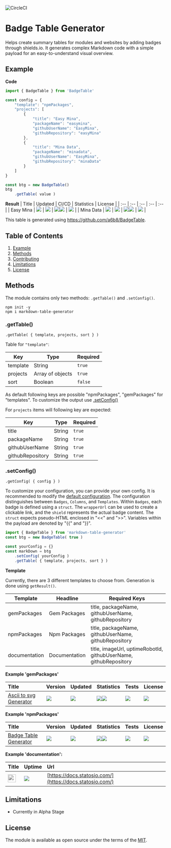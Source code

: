 ![CircleCI](https://img.shields.io/circleci/build/github/a6b8/badgeTable/main)


# Badge Table Generator

Helps create summary tables for modules and websites by adding badges through shields.io. It generates complex Markdown code with a simple payload for an easy-to-understand visual overview.


## Example

**Code**
```js
import { BadgeTable } from 'BadgeTable'

const config = {
    "template": "npmPackages",
    "projects": [
        {
            "title": "Easy Mina",
            "packageName": "easymina",
            "githubUserName": "EasyMina",
            "githubRepository": "easyMina"
        },
        {
            "title": "Mina Data",
            "packageName": "minadata",
            "githubUserName": "EasyMina",
            "githubRepository": "minaData"
        }
    ]
}

const btg = new BadgeTable()
btg
    .getTable( value )
```

**Result**
| Title | Updated | CI/CD | Statistics | License |
| :-- | :-- | :-- | :-- | :-- |
| Easy Mina | <a href="https://api.github.com/repos/EasyMina/easyMina"><img src="https://img.shields.io/github/last-commit/EasyMina/easyMina?color=0E1116&logo=F3A966&logoColor=F3A966&style=flat&label="></a> | <img src="https://img.shields.io/circleci/build/github/EasyMina/easyMina?color=0E1116&logo=F3A966&logoColor=F3A966&style=flat&label="> | <a href="https://github.com/EasyMina/easyMina/stargazers"><img src="https://img.shields.io/github/stars/EasyMina/easyMina?color=0E1116&logo=F3A966&logoColor=F3A966&style=flat&label="></a><img src="https://img.shields.io/npm/dt/easymina?color=0E1116&logo=F3A966&logoColor=F3A966&style=flat&label="> | <img src="https://img.shields.io/github/license/EasyMina/easyMina?color=0E1116&logo=F3A966&logoColor=F3A966&style=flat&label="> |
| Mina Data | <a href="https://api.github.com/repos/EasyMina/minaData"><img src="https://img.shields.io/github/last-commit/EasyMina/minaData?color=0E1116&logo=F3A966&logoColor=F3A966&style=flat&label="></a> | <img src="https://img.shields.io/circleci/build/github/EasyMina/minaData?color=0E1116&logo=F3A966&logoColor=F3A966&style=flat&label="> | <a href="https://github.com/EasyMina/minaData/stargazers"><img src="https://img.shields.io/github/stars/EasyMina/minaData?color=0E1116&logo=F3A966&logoColor=F3A966&style=flat&label="></a><img src="https://img.shields.io/npm/dt/minadata?color=0E1116&logo=F3A966&logoColor=F3A966&style=flat&label="> | <img src="https://img.shields.io/github/license/EasyMina/minaData?color=0E1116&logo=F3A966&logoColor=F3A966&style=flat&label="> |

This table is generated using https://github.com/a6b8/BadgeTable.


## Table of Contents

1. [Example](#example)<br>
2. [Methods](#presets)
3. [Contributing](#contributing)<br>
4. [Limitations](#limitations)<br>
5.  [License](#license)<br>


## Methods

The module contains only two methods: `.getTable()` and `.setConfig()`.

```
npm init -y
npm i markdown-table-generator
```

### .getTable()

```.getTable( { template, projects, sort } )```

Table for `"template"`:

| Key      | Type    | Required |
|----------|---------|----|
| template | String  | `true` |  
| projects | Array of objects  | `true` |
| sort | Boolean  | `false` |

As default following keys are possible "npmPackages", "gemPackages" for "templates". To customize the output use [.setConfig() ](#setConfig())

For `projects` items will following key are expected:

| Key            | Type     | Required |
|----------------|----------|----|
|   title     | String   | `true` |
|   packageName | String | `true` |
|   githubUserName | String | `true` |
|   githubRepository | String | `true` |


### .setConfig()

```.getConfig( { config } )```

To customize your configuration, you can provide your own config. It is recommended to modify the [default configuration](https://github.com/a6b8/BadgeTable/blob/main/src/data/config.mjs). The configuration distinguishes between `Badges`, `Columns`, and `Templates`. Within `Badges`, each badge is defined using a `struct`. The `wrapperUrl` can be used to create a clickable link, and the `shield` represents the actual badge content. The `struct` expects pseudo-HTML enclosed in "<<" and ">>". Variables within the payload are denoted by "{{" and "}}".

```js
import { BadgeTable } from 'markdown-table-generator'
const btg = new BadgeTable( true )

const yourConfig = {}
const markDown = btg
    .setConfig( yourConfig )
    .getTable( { template, projects, sort } )

```

**Template**

Currently, there are 3 different templates to choose from. Generation is done using `getResult()`.

| Template        | Headline            | Required Keys                               |
|-----------------|--------------------|---------------------------------------------|
| gemPackages     | Gem Packages        | title, packageName, githubUserName, githubRepository |
| npmPackages     | Npm Packages        | title, packageName, githubUserName, githubRepository |
| documentation   | Documentation       | title, imageUrl, uptimeRobotId, githubUserName, githubRepository |

**Example 'gemPackages'**

| Title | Version | Updated | Statistics | Tests | License |
| :-- | :-- | :-- | :-- | :-- | :-- |
| [Ascii to svg Generator]() | <a href="https://rubygems.org/gems/ascii_to_svg"><img src="https://img.shields.io/gem/v/ascii_to_svg?color=0E1116&logo=F3A966&logoColor=F3A966&style=flat&label="></a> | <a href="https://api.github.com/repos/a6b8/ascii-to-svg-generator-for-ruby"><img src="https://img.shields.io/github/last-commit/a6b8/ascii-to-svg-generator-for-ruby?color=0E1116&logo=F3A966&logoColor=F3A966&style=flat&label="></a> | <a href="https://github.com/a6b8/ascii-to-svg-generator-for-ruby/stargazers"><img src="https://img.shields.io/github/stars/a6b8/ascii-to-svg-generator-for-ruby?color=0E1116&logo=F3A966&logoColor=F3A966&style=flat&label="></a><img src="https://img.shields.io/gem/dt/ascii_to_svg?color=0E1116&logo=F3A966&logoColor=F3A966&style=flat&label="> | <a href="https://github.com/a6b8/ascii-to-svg-generator-for-ruby"><img src="https://img.shields.io/circleci/build/github/a6b8/ascii-to-svg-generator-for-ruby?logo=F3A966&logoColor=F3A966&style=flat&label="></a> | <a href="https://github.com/a6b8/ascii-to-svg-generator-for-ruby/blob/main/LICENSE"><img src="https://img.shields.io/github/license/a6b8/ascii-to-svg-generator-for-ruby?color=0E1116&logo=F3A966&logoColor=F3A966&style=flat&label="></a> |

**Example 'npmPackages'**

| Title | Version | Updated | Statistics | Tests | License |
| :-- | :-- | :-- | :-- | :-- | :-- |
| [Badge Table Generator]() | <a href="https://www.npmjs.com/package/markdownTableGenerator?activeTab=versions"><img src="https://img.shields.io/npm/v/markdownTableGenerator?color=0E1116&logo=F3A966&logoColor=F3A966&style=flat&label="></a> | <a href="https://api.github.com/repos/a6b8/markdownTableGenerator"><img src="https://img.shields.io/github/last-commit/a6b8/markdownTableGenerator?color=0E1116&logo=F3A966&logoColor=F3A966&style=flat&label="></a> | <a href="https://github.com/a6b8/markdownTableGenerator/stargazers"><img src="https://img.shields.io/github/stars/a6b8/markdownTableGenerator?color=0E1116&logo=F3A966&logoColor=F3A966&style=flat&label="></a><a href="https://www.npmjs.com/package/markdownTableGenerator"><img src="https://img.shields.io/npm/dt/markdownTableGenerator?color=0E1116&logo=F3A966&logoColor=F3A966&style=flat&label="></a> | <a href="https://github.com/a6b8/markdownTableGenerator"><img src="https://img.shields.io/circleci/build/github/a6b8/markdownTableGenerator?logo=F3A966&logoColor=F3A966&style=flat&label="></a> | <a href="https://github.com/a6b8/markdownTableGenerator/blob/main/LICENSE"><img src="https://img.shields.io/github/license/a6b8/markdownTableGenerator?color=0E1116&logo=F3A966&logoColor=F3A966&style=flat&label="></a> |

**Example 'documentation':**

| Title | Uptime | Url |
| :-- | :-- | :-- |
| <a href="https://github.com/a6b8/statosio-for-ruby"><img src="https://docs.statosio.com/assets/images/statosio.png" style="max-width: 100%; height: 25px; filter: grayscale(1);"></a> | <a href="https://github.com/a6b8/statosio-for-ruby"><img src="https://shields.io/uptimerobot/status/m786809205-43089a21ef2cbf3c086bad86?color=0E1116&logo=F3A966&logoColor=F3A966&style=flat&label="></a> | [https://docs.statosio.com/](https://docs.statosio.com/) |




## Limitations

- Currently in Alpha Stage

## License

The module is available as open source under the terms of the [MIT](https://github.com/a6b8/BadgeTable/blob/main/LICENSE).